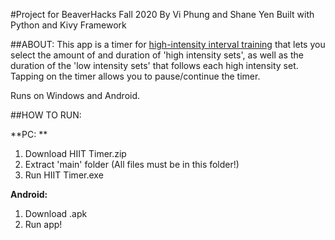 #Project for BeaverHacks Fall 2020
By Vi Phung and Shane Yen
Built with Python and Kivy Framework

##ABOUT:
This app is a timer for [high-intensity interval training](https://en.wikipedia.org/wiki/High-intensity_interval_training) that lets you select the amount of and duration of 'high intensity sets', as well as the duration of the 'low intensity sets' that follows each high intensity set. Tapping on the timer allows you to pause/continue the timer. 

Runs on Windows and Android.


##HOW TO RUN:

**PC: **
  1) Download HIIT Timer.zip
  2) Extract 'main' folder (All files must be in this folder!)
  3) Run HIIT Timer.exe

**Android:**
  1) Download <filename>.apk
  2) Run app!
